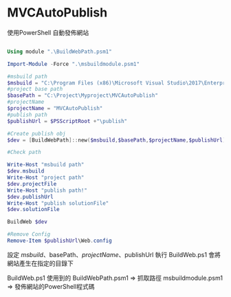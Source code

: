 # MVCAutoPublish

使用PowerShell 自動發佈網站


 ```powershell
 
Using module ".\BuildWebPath.psm1"

Import-Module -Force ".\msbuildmodule.psm1"

#msbuild path
$msbuild = "C:\Program Files (x86)\Microsoft Visual Studio\2017\Enterprise\MSBuild\15.0\Bin\msbuild.exe"
#project base path
$basePath = "C:\Project\Myproject\MVCAutoPublish"
#projectName
$projectName = "MVCAutoPublish"
#publish path
$publishUrl = $PSScriptRoot +"\publish"

#Create publish obj
$dev = [BuildWebPath]::new($msbuild,$basePath,$projectName,$publishUrl)

#Check path

Write-Host "msbuild path"
$dev.msbuild
Write-Host "project path"
$dev.projectFile
Write-Host "publish path!"
$dev.publishUrl
Write-Host "publish solutionFile"
$dev.solutionFile

BuildWeb $dev

#Remove Config
Remove-Item $publishUrl\Web.config
```

設定 $msbuild、$basePath、$projectName、$publishUrl
執行 BuildWeb.ps1
會將網站產生在指定的目錄下

BuildWeb.ps1 使用到的
BuildWebPath.psm1  => 抓取路徑
msbuildmodule.psm1 => 發佈網站的PowerShell程式碼

